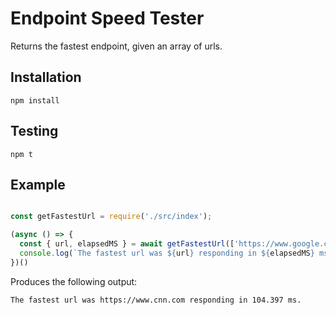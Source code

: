 # Endpoint Speed Tester
Returns the fastest endpoint, given an array of urls.

## Installation

`npm install`

## Testing

`npm t`

## Example

```javascript

const getFastestUrl = require('./src/index');

(async () => {
  const { url, elapsedMS } = await getFastestUrl(['https://www.google.com', 'https://www.cnn.com', 'https://www.npr.org'])
  console.log(`The fastest url was ${url} responding in ${elapsedMS} ms.`)
})()

```

Produces the following output:
```
The fastest url was https://www.cnn.com responding in 104.397 ms.
```